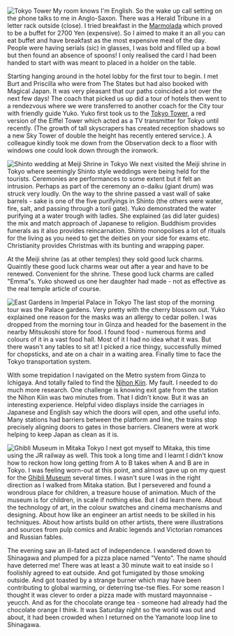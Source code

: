 ![Tokyo Tower](p07_tower.JPG)
My room knows I'm English.  So the wake up call setting on the
phone talks to me in Anglo-Saxon.  There was a Herald Tribune
in a letter rack outside (close).  I tried breakfast in the
[Marmolada](https://www.princehotels.com:443/newtakanawa/restaurants/slop-side-diner-zakuro-buffet-and-cafe/)
which proved to be a buffet for 2700 Yen
(expensive).  So I aimed to make it an all you can eat buffet
and have breakfast as the most expensive meal of the day.
People were having serials (sic) in glasses, I was bold and
filled up a bowl but then found an absence of spoons!  I only
realised the card I had been handed to start with was meant to
placed in a holder on the table.

Starting hanging around in the hotel lobby for the first tour
to begin.  I met Burt and Priscilla who were from The States but
had also booked with Magical Japan.  It was very pleasant that our
paths coincided a lot over the next few days!  The coach that picked
us up did a tour of hotels then went to a rendezvous where we were
transferred to another coach for the City tour with friendly guide
Yuko.  Yuko first took us to the
[Tokyo Tower](https://www.tokyotower.co.jp/), a red version of the
Eiffel Tower which acted as a TV transmitter for Tokyo until
recently.  (The growth of tall skyscrapers has created reception
shadows so a new Sky Tower of double the height has recently entered
service.). A colleague kindly took me down from the Observation
deck to a floor with windows one could look down through the
ironwork.

![Shinto wedding at Meiji Shrine in Tokyo](p10_wedding.JPG)
We next visited the Meiji shrine in Tokyo where seemingly
Shinto style weddings were being held for the tourists.  Ceremonies
are performances to some extent but it felt an intrusion.  Perhaps
as part of the ceremony an o-daiku (giant drum) was struck very
loudly.  On the way to the shrine passed a vast wall of sake
barrels - sake is one of the five purifyings in Shinto (the others
were water, fire, salt, and passing through a torii gate).  Yuko
demonstrated the water purifying at a water trough with
ladles.  She explained (as did later guides) the mix and match
approach of Japanese to religion.  Buddhism provides funerals as
it also provides reincarnation.  Shinto monopolises a lot of
rituals for the living as you need to get the deities on your
side for exams etc.  Christianity provides Christmas with its
bunting and wrapping paper.

At the Meiji shrine (as at other temples) they sold good luck
charms.  Quaintly these good luck charms wear out after a year
and have to be renewed.  Convenient for the shrine.  These
good luck charms are called "Emma"s.  Yuko showed us one her
daughter had made - not as effective as the real temple
article of course.

![East Gardens in Imperial Palace in Tokyo](p15_gardens.JPG)
The last stop of the morning tour was the Palace gardens.  Very
pretty with the cherry blossom out.  Yuko explained one reason
for the masks was an allergy to cedar pollen.  I was dropped
from the morning tour in Ginza and headed for the basement in
the nearby Mitsukoshi store for food.  I found food - numerous
forms and colours of it in a vast food hall.  Most of it
I had no idea what it was.  But there wasn't any tables to sit at!
I picked a rice thingy, successfully mimed for chopsticks, and
ate on a chair in a waiting area.  Finally time to face the Tokyo
transportation system.

With some trepidation I navigated on the Metro system from
Ginza to Ichigaya.  And totally failed to find the [Nihon Kiin](http://archive.nihonkiin.or.jp/index-e.htm).
My fault.  I needed to do much more research.  One challenge is knowing
exit gate from the station the Nihon Kiin was two minutes from.  That
I didn't know.  But it was an interesting experience.  Helpful
video displays inside the carriages in Japanese and English
say which the doors will open, and othe useful info.  Many stations
had barriers between the platform and line, the trains stop
precisely aligning doors to gates in those barriers.  Cleaners were
at work helping to keep Japan as clean as it is.

![Ghibli Museum in Mitaka Tokyo](p21_museum.JPG)
I next got myself to Mitaka, this time using the
JR railway as well.  This took a long time and I learnt I didn't
know how to reckon how long getting from A to B takes when A and
B are in Tokyo.  I was feeling worn-out at this point, and almost
gave up on my quest for the
[Ghibli Museum](http://www.ghibli-museum.jp/en/) several times.  I wasn't
sure I was in the right direction as I walked from Mitaka station.
But I persevered and found a wondrous place for children, a treasure
house of animation.  Much of the museum is for children, in scale
if nothing else.  But I did learn there.  About the technology of
art, in the colour swatches and cinema mechanisms and designing.
About how like an engineer an artist needs to be skilled in his
techniques.  About how artists build on other artists, there
were illustrations and sources from pulp comics and Arabic legends
and Victorian romances and Russian fables.

The evening saw an ill-fated act of independence.  I wandered down
to Shinagawa and plumped for a pizza place named "Vento".  The name
should have deterred me!  There was at least a 30 minute wait to eat
inside so I foolishly agreed to eat outside.  And got fumigated
by those smoking outside.  And got toasted by a strange burner
which may have been contributing to global warming, or deterring
tse-tse flies.  For some reason I thought it was clever to order a pizza
made with mustard mayonnaise - yeucch.  And as for the chocolate
orange tea - someone had already had the chocolate orange I think.
It was Saturday night so the world was out and about, it had been
crowded when I returned on the Yamanote loop line to Shinagawa.
